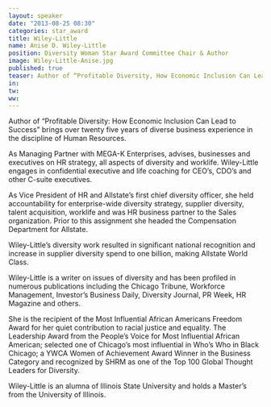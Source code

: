```yaml
---
layout: speaker
date: "2013-08-25 08:30"
categories: star_award  
title: Wiley-Little
name: Anise D. Wiley-Little
position: Diversity Woman Star Award Committee Chair & Author
image: Wiley-Little-Anise.jpg
published: true
teaser: Author of “Profitable Diversity, How Economic Inclusion Can Lead to Success” brings over twenty five years of diverse business experience in the discipline of Human Resources. 
in:
tw:
ww: 
---
```

Author of “Profitable Diversity: How Economic Inclusion Can Lead to Success” brings over twenty five years of diverse business experience in the discipline of Human Resources. 

As Managing Partner with MEGA-K Enterprises, advises, businesses and executives on HR strategy, all aspects of diversity and worklife. Wiley-Little engages in confidential executive and life coaching for CEO’s, CDO’s and other C-suite executives. 

As Vice President of HR and Allstate’s first chief diversity officer, she held accountability for enterprise-wide diversity strategy, supplier diversity, talent acquisition, worklife and was HR business partner to the Sales organization. Prior to this assignment she headed the Compensation Department for Allstate. 

Wiley-Little’s diversity work resulted in significant national recognition and increase in supplier diversity spend to one billion, making Allstate World Class.  

Wiley-Little is a writer on issues of diversity and has been profiled in numerous publications including the Chicago Tribune, Workforce Management, Investor’s Business Daily, Diversity Journal, PR Week, HR Magazine and others. 

She is the recipient of the Most Influential African Americans Freedom Award for her quiet contribution to racial justice and equality. The Leadership Award from the People’s Voice for Most Influential African American; selected one of Chicago’s most influential in Who’s Who in Black Chicago; a YWCA Women of Achievement Award Winner in the Business Category and recognized by SHRM as one of the Top 100 Global Thought Leaders for Diversity.

Wiley-Little is an alumna of Illinois State University and holds a Master’s from the University of Illinois. 

